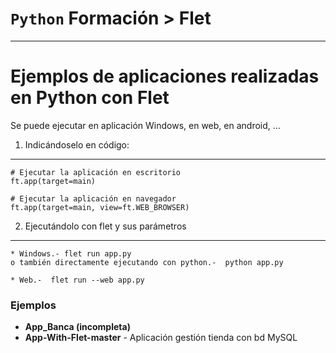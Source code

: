 # `Python` Formación > Flet
---------------------------------------------------------------------------------

Ejemplos de aplicaciones realizadas en Python con Flet
=======================================================


Se puede ejecutar en aplicación Windows, en web, en android, ...

1) Indicándoselo en código:
---------------------------
    # Ejecutar la aplicación en escritorio
    ft.app(target=main)

    # Ejecutar la aplicación en navegador
    ft.app(target=main, view=ft.WEB_BROWSER)


2) Ejecutándolo con flet y sus parámetros
---------------------------------------
    * Windows.- flet run app.py      
    o también directamente ejecutando con python.-  python app.py

    * Web.-  flet run --web app.py


### Ejemplos

- **App_Banca (incompleta)**
- **App-With-Flet-master** - Aplicación gestión tienda con bd MySQL

